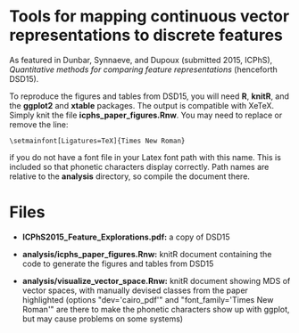 Tools for mapping continuous vector representations to discrete features
========================================================================

As featured in Dunbar, Synnaeve, and Dupoux (submitted 2015, ICPhS),
_Quantitative methods for comparing feature representations_ (henceforth
DSD15).

To reproduce the figures and tables from DSD15, you will need **R**, **knitR**,
and the **ggplot2** and **xtable** packages. The output is compatible with XeTeX.
Simply knit the file **icphs\_paper\_figures.Rnw**. You may need to replace or
remove the line:

    \setmainfont[Ligatures=TeX]{Times New Roman}

if you do not have a font file in your Latex font path with this name.
This is included so that phonetic characters display correctly. Path names
are relative to the **analysis** directory, so compile the document there.

Files
=====

 *  **ICPhS2015\_Feature\_Explorations.pdf:** a copy of DSD15

 *  **analysis/icphs\_paper\_figures.Rnw:** knitR document containing the code to
    generate the figures and tables from DSD15
 *  **analysis/visualize\_vector\_space.Rnw:** knitR document showing MDS of
    vector spaces, with manually devised classes from the paper highlighted
    (options "dev='cairo\_pdf'" and "font\_family='Times New Roman'" are
    there to make the phonetic characters show up with ggplot, but may cause
    problems on some systems)
